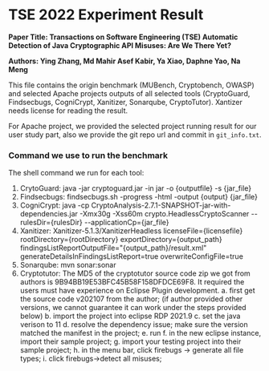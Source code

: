# TSE 2022 Experiment Result

**Paper Title: Transactions on Software Engineering (TSE)	Automatic Detection of Java Cryptographic API Misuses: Are We There Yet?**

**Authors: Ying Zhang, Md Mahir Asef Kabir, Ya Xiao, Daphne Yao, Na Meng**

This file contains the origin benchmark (MUBench, Cryptobench, OWASP) and selected Apache projects outputs of all selected tools (CryptoGuard, Findsecbugs, CogniCrypt, Xanitizer, Sonarqube, CryptoTutor). Xantizer needs license for reading the result. 

For Apache project, we provided the selected project running result for our user study part, also we provide the git repo url and commit in `git_info.txt`.

### Command we use to run the benchmark 

The shell command we run for each tool:
1. CrytoGuard:
java -jar cryptoguard.jar -in jar -o {outputfile} -s {jar_file}
2. Findsecbugs:
findsecbugs.sh -progress -html -output {output} {jar_file}
3. CogniCrypt:
java -cp CryptoAnalysis-2.7.1-SNAPSHOT-jar-with-dependencies.jar -Xmx30g -Xss60m crypto.HeadlessCryptoScanner --rulesDir={rulesDir} --applicationCp={jar_file}
4. Xanitizer:
Xanitizer-5.1.3/XanitizerHeadless licenseFile={licensefile} rootDirectory={rootDirectory} exportDirectory={output_path} findingsListReportOutputFile="{output_path}/result.xml" generateDetailsInFindingsListReport=true overwriteConfigFile=true
5. Sonarqube:
mvn sonar:sonar
6. Cryptotutor:
The MD5 of the cryptotutor source code zip we got from authors is 9B94BB19E53BFC45B58F158DFDCE69F8.
It required the users must have experience on Eclipse Plugin development.
a. first get the source code v202107 from the author; (if author provided other versions, we cannot guarantee it can work under the steps provided below)
b. import the project into eclipse RDP 2021.9
c. set the java verison to 11
d. resolve the dependency issue; make sure the version matched the manifest in the project;
e. run
f. in the new eclipse instance, import their sample project;
g. import your testing project into their sample project;
h. in the menu bar, click firebugs -> generate all file types;
i. click firebugs->detect all misuses;

